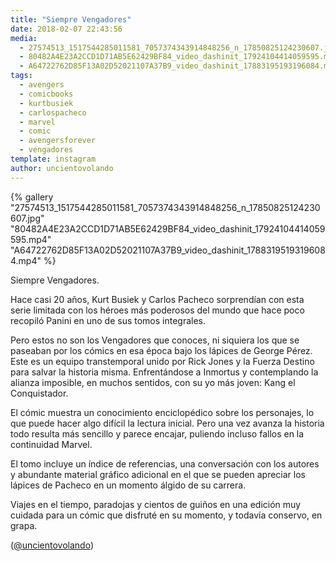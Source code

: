 ```yaml
---
title: "Siempre Vengadores"
date: 2018-02-07 22:43:56
media: 
  - 27574513_1517544285011581_7057374343914848256_n_17850825124230607.jpg
  - 80482A4E23A2CCD1D71AB5E62429BF84_video_dashinit_17924104414059595.mp4
  - A64722762D85F13A02D52021107A37B9_video_dashinit_17883195193196084.mp4
tags: 
  - avengers
  - comicbooks
  - kurtbusiek
  - carlospacheco
  - marvel
  - comic
  - avengersforever
  - vengadores
template: instagram
author: uncientovolando
---
```


{% gallery "27574513_1517544285011581_7057374343914848256_n_17850825124230607.jpg" "80482A4E23A2CCD1D71AB5E62429BF84_video_dashinit_17924104414059595.mp4" "A64722762D85F13A02D52021107A37B9_video_dashinit_17883195193196084.mp4" %}

Siempre Vengadores.

Hace casi 20 años, Kurt Busiek y Carlos Pacheco sorprendían con esta serie limitada con los héroes más poderosos del mundo que hace poco recopiló Panini en uno de sus tomos integrales.

Pero estos no son los Vengadores que conoces, ni siquiera los que se paseaban por los cómics en esa época bajo los lápices de George Pérez. Este es un equipo transtemporal unido por Rick Jones y la Fuerza Destino para salvar la historia misma. Enfrentándose a Inmortus y contemplando la alianza imposible, en muchos sentidos, con su yo más joven: Kang el Conquistador.

El cómic muestra un conocimiento enciclopédico sobre los personajes, lo que puede hacer algo difícil la lectura inicial. Pero una vez avanza la historia todo resulta más sencillo y parece encajar, puliendo incluso fallos en la continuidad Marvel.

El tomo incluye un índice de referencias, una conversación con los autores y abundante material gráfico adicional en el que se pueden apreciar los lápices de Pacheco en un momento álgido de su carrera.

Viajes en el tiempo, paradojas y cientos de guiños en una edición muy cuidada para un cómic que disfruté en su momento, y todavía conservo, en grapa.

([@uncientovolando](https://instagram.com/uncientovolando))
